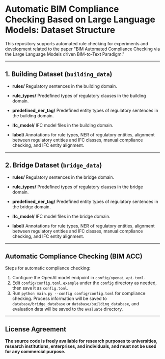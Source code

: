 # Automatic BIM Compliance Checking Based on Large Language Models: Dataset Structure

This repository supports automated rule checking for experiments and development related to the paper "BIM Automated Compliance Checking via the Large Language Models driven BIM-to-Text Paradigm."

---

## 1. Building Dataset (`building_data`)

- **rules/**
  Regulatory sentences in the building domain.

- **rule_types/**
  Predefined types of regulatory clauses in the building domain.

- **predefined_ner_tag/**
  Predefined entity types of regulatory sentences in the building domain.

- **ifc_model/**
  IFC model files in the building domain.

- **label/**
  Annotations for rule types, NER of regulatory entities, alignment between regulatory entities and IFC classes, manual compliance checking, and IFC entity alignment.

---

## 2. Bridge Dataset (`bridge_data`)

- **rules/**
  Regulatory sentences in the bridge domain.

- **rule_types/**
  Predefined types of regulatory clauses in the bridge domain.

- **predefined_ner_tag/**
  Predefined entity types of regulatory sentences in the bridge domain.

- **ifc_model/**
  IFC model files in the bridge domain.

- **label/**
  Annotations for rule types, NER of regulatory entities, alignment between regulatory entities and IFC classes, manual compliance checking, and IFC entity alignment.

---

## Automatic Compliance Checking (BIM ACC)
Steps for automatic compliance checking:
1. Configure the OpenAI model endpoint in `config/openai_api.toml`.
2. Edit `config/config.toml.example` under the `config` directory as needed, then save it as `config.toml`.
3. Run `python main.py --config config/config.toml` for compliance checking. Process information will be saved to `database/bridge_database` or `database/building_database`, and evaluation data will be saved to the `evaluate` directory.

---

## License Agreement
**The source code is freely available for research purposes to universities, research institutions, enterprises, and individuals, and must not be used for any commercial purpose.**